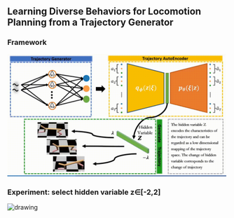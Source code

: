 ## Learning Diverse Behaviors for Locomotion Planning from a Trajectory Generator
 
### Framework
<img src="figures/openloop_traj_generator.gif" alt="drawing" width="500"/>

### Experiment: select hidden variable z∈[-2,2]
<img src="figures/traj_generate.gif" alt="drawing" width="500"/>
